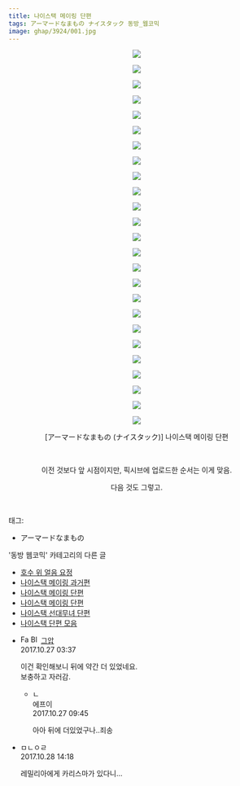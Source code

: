 ```yaml
---
title: 나이스택 메이링 단편
tags: アーマードなまもの ナイスタック 동방_웹코믹
image: ghap/3924/001.jpg
---
```

<div class="article">
<p style="text-align: center; clear: none; float: none;"><img src="{{ site.nasurl }}/ghap/3924/001.jpg"/></p>
<p style="text-align: center; clear: none; float: none;"><img src="{{ site.nasurl }}/ghap/3924/002.jpg"/></p>
<p style="text-align: center; clear: none; float: none;"><img src="{{ site.nasurl }}/ghap/3924/003.jpg"/></p>
<p style="text-align: center; clear: none; float: none;"><img src="{{ site.nasurl }}/ghap/3924/004.jpg"/></p>
<p style="text-align: center; clear: none; float: none;"><img src="{{ site.nasurl }}/ghap/3924/005.jpg"/></p>
<p style="text-align: center; clear: none; float: none;"><img src="{{ site.nasurl }}/ghap/3924/006.jpg"/></p>
<p style="text-align: center; clear: none; float: none;"><img src="{{ site.nasurl }}/ghap/3924/007.jpg"/></p>
<p style="text-align: center; clear: none; float: none;"><img src="{{ site.nasurl }}/ghap/3924/008.jpg"/></p>
<p style="text-align: center; clear: none; float: none;"><img src="{{ site.nasurl }}/ghap/3924/009.jpg"/></p>
<p style="text-align: center; clear: none; float: none;"><img src="{{ site.nasurl }}/ghap/3924/010.jpg"/></p>
<p style="text-align: center; clear: none; float: none;"><img src="{{ site.nasurl }}/ghap/3924/011.jpg"/></p>
<p style="text-align: center; clear: none; float: none;"><img src="{{ site.nasurl }}/ghap/3924/012.jpg"/></p>
<p style="text-align: center; clear: none; float: none;"><img src="{{ site.nasurl }}/ghap/3924/013.jpg"/></p>
<p style="text-align: center; clear: none; float: none;"><img src="{{ site.nasurl }}/ghap/3924/014.jpg"/></p>
<p style="text-align: center; clear: none; float: none;"><img src="{{ site.nasurl }}/ghap/3924/015.jpg"/></p>
<p style="text-align: center; clear: none; float: none;"><img src="{{ site.nasurl }}/ghap/3924/016.jpg"/></p>
<p style="text-align: center; clear: none; float: none;"><img src="{{ site.nasurl }}/ghap/3924/017.jpg"/></p>
<p style="text-align: center; clear: none; float: none;"><img src="{{ site.nasurl }}/ghap/3924/018.jpg"/></p>
<p style="text-align: center; clear: none; float: none;"><img src="{{ site.nasurl }}/ghap/3924/019.jpg"/></p>
<p style="text-align: center; clear: none; float: none;"><img src="{{ site.nasurl }}/ghap/3924/020.jpg"/></p>
<p style="text-align: center; clear: none; float: none;"><img src="{{ site.nasurl }}/ghap/3924/021.jpg"/></p>
<p style="text-align: center; clear: none; float: none;"><img src="{{ site.nasurl }}/ghap/3924/022.jpg"/></p>
<p style="text-align: center; clear: none; float: none;"><img src="{{ site.nasurl }}/ghap/3924/023.jpg"/></p>
<p style="text-align: center; clear: none; float: none;"><img src="{{ site.nasurl }}/ghap/3924/024.jpg"/></p>
<p style="text-align: center; clear: none; float: none;"><img src="{{ site.nasurl }}/ghap/3924/025.jpg"/></p>
<p style="text-align: center; clear: none; float: none;">[アーマードなまもの (ナイスタック)] 나이스택 메이링 단편</p>
<p style="text-align: center; clear: none; float: none;"><br/></p>
<p style="text-align: center; clear: none; float: none;">이전 것보다 앞 시점이지만, 픽시브에 업로드한 순서는 이게 맞음.</p>
<p style="text-align: center; clear: none; float: none;">다음 것도 그렇고.</p>
<p><br/></p>
</div><div class="tagTrail">
<p>태그: </p>
<ul>
<li>アーマードなまもの</li>
</ul>
</div><div class="another">
<p>'동방 웹코믹' 카테고리의 다른 글</p>
<ul>
<li><a href="/2017-10-28-ghap_3931">호수 위 얼음 요정</a></li>
<li><a href="/2017-10-27-ghap_3925">나이스택 메이링 과거편</a></li>
<li><a href="/2017-10-27-ghap_3924">나이스택 메이링 단편</a></li>
<li><a href="/2017-10-27-ghap_3923">나이스택 메이링 단편</a></li>
<li><a href="/2017-10-27-ghap_3922">나이스택 선대무녀 단편</a></li>
<li><a href="/2017-10-27-ghap_3921">나이스택 단편 모음</a></li>
</ul>
</div><div class="cb_module cb_fluid">
<div class="cb_wrt cb_profile">
<div class="comment">
<ul>
<li class="cb_thumb_off" id="comment15115344">
<div class="cb_comment_area">
<div class="cb_info_area">
<div class="cb_section">
<span class="cb_nick_name"><img alt="Favicon of https://ghaptouhou.tistory.com" height="16" onerror="this.onerror=null;this.parentNode.removeChild(this)" src="https://ghaptouhou.tistory.com/favicon.ico" width="16"/> <img alt="BlogIcon" height="16" onerror="this.parentNode.removeChild(this)" src="https://ghaptouhou.tistory.com/index.gif" width="16"/> <a href="https://ghaptouhou.tistory.com" onclick="return openLinkInNewWindow(this)"> 그압</a><span class="tistoryProfileLayerTrigger" onclick='TistoryProfile.show(event, this, {"title":"\uc800\uae30 \uc774\uac70 \ub098\uc911\uc5d0 \uc218\uc815 \uac00\ub2a5\ud558\ub098\uc694","url":"https:\/\/ghap.tistory.com","nickname":"\uadf8\uc555","items":[]}); return false;'></span></span>
</div>
<div class="cb_section">
<span class="cb_date">2017.10.27 03:37 </span>
</div>
</div>
<div class="cb_dsc_comment">
<p class="cb_dsc">
											이건 확인해보니 뒤에 약간 더 있었네요.<br/>
보충하고 자러감.
										</p>
</div>
<ul>
<li class="cb_thumb_off" id="comment15115444">
<span class="cb_bu_subnode">ㄴ</span>
<div class="cb_comment_area">
<div class="cb_info_area">
<div class="cb_section">
<span class="cb_nick_name">에프이</span>
</div>
<div class="cb_section">
<span class="cb_date">2017.10.27 09:45 </span>
</div>
</div>
<div class="cb_dsc_comment">
<p class="cb_dsc">
																아아 뒤에 더있었구나..죄송
															</p>
</div>
</div>
</li>
</ul>
</div></li>
<li class="cb_thumb_off" id="comment15116451">
<div class="cb_comment_area">
<div class="cb_info_area">
<div class="cb_section">
<span class="cb_nick_name">ㅁㄴㅇㄹ</span>
</div>
<div class="cb_section">
<span class="cb_date">2017.10.28 14:18 </span>
</div>
</div>
<div class="cb_dsc_comment">
<p class="cb_dsc">
											레밀리아에게 카리스마가 있다니...
										</p>
</div>
</div></li>
</ul>
</div>
</div><!-- commentList close -->
</div>
